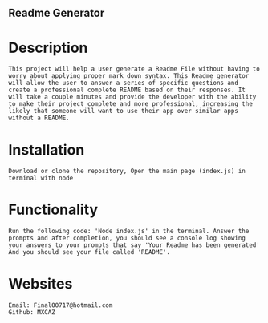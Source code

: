 ## Readme Generator

# Description

    This project will help a user generate a Readme File without having to worry about applying proper mark down syntax. This Readme generator will allow the user to answer a series of specific questions and create a professional complete README based on their responses. It will take a couple minutes and provide the developer with the ability to make their project complete and more professional, increasing the likely that someone will want to use their app over similar apps without a README.

# Installation

    Download or clone the repository, Open the main page (index.js) in terminal with node

# Functionality

    Run the following code: 'Node index.js' in the terminal. Answer the prompts and after completion, you should see a console log showing your answers to your prompts that say 'Your Readme has been generated' And you should see your file called 'README'.


# Websites

    Email: Final00717@hotmail.com
    Github: MXCAZ
